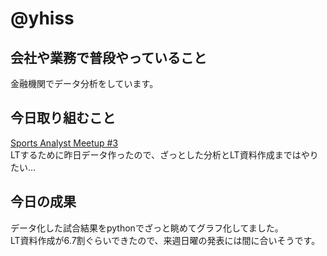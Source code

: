 # @yhiss

## 会社や業務で普段やっていること

金融機関でデータ分析をしています。  

## 今日取り組むこと
[Sports Analyst Meetup #3](https://spoana.connpass.com/event/134243/)  
LTするために昨日データ作ったので、ざっとした分析とLT資料作成まではやりたい...

## 今日の成果
データ化した試合結果をpythonでざっと眺めてグラフ化してました。  
LT資料作成が6.7割ぐらいできたので、来週日曜の発表には間に合いそうです。
